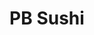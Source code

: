 ---
layout: place
title: "PB Sushi"
permalink: /california/san-diego/pb-sushi.html
stateAbbr: CA
stateName: California
cityName: San Diego
seo:
  name: "PB Sushi"
  type: Restaurant
  links: http://www.pbsushi.net/
description: "Casual, colorful place with a long sushi bar for sashimi, nigiri & unique maki, plus imported beer. Looking for sushi in San Diego, California? Check out PB ..."
place_id: ChIJfwGsO-sB3IARgC4QersmNIA
photos:
  - name: >-
      places/ChIJfwGsO-sB3IARgC4QersmNIA/photos/AeeoHcIKi1S_-dcuCdVVQ4IkX8w6Zwaq-9D4gZvSCXQy4PD3BdsM4Odfa4BCSnQoxqOSbo5RE8AG6t_d9s1aoS7Zk_UdsOhBS-im2ugvPbxh-Wxu8Z_uAZe2KKNk6k_HsWZhl1FB3x1vo4NhbGGOsxmwfE2gEqDQrT9QB5OqU6o6IqBqR5jjf95ukeSe3KiFNcCdH_-j4dGnzbv7Vwhd11GVmrk9OjlDd2w-QGykZaxz85VSn22fvfPoK-Sz2RGy5H61ZoGuIBNkZ0Vk6pAj-24xSLHN3QnBSbcs23PCKILieUNHA8vGIS04GrOm9RXXWRXnMVM10OEoob4Bb_hl_Oc5EvHESA6yo7MlzDOavQz8BuNUGj2HNFSReurF48fQJFYPjMTbpJQKUrZltDW0Ea25Mqa7-bKUFyvv31mSOqbUlaSaRsM
    widthPx: 4160
    heightPx: 2385
    authorAttributions:
      - displayName: cmilton111
        uri: https://maps.google.com/maps/contrib/101183189993115226419
        photoUri: >-
          https://lh3.googleusercontent.com/a-/ALV-UjUKV2xGMxkm99I8Ge29R6hyCkcUA3Oq_mRfuhUZpf4Jh2i3xvoeyw=s100-p-k-no-mo
    flagContentUri: >-
      https://www.google.com/local/imagery/report/?cb_client=maps_api_places.places_api&image_key=!1e10!2sCIHM0ogKEICAgIDEpIDs5QE&hl=en-US
    googleMapsUri: >-
      https://www.google.com/maps/place//data=!3m4!1e2!3m2!1sCIHM0ogKEICAgIDEpIDs5QE!2e10!4m2!3m1!1s0x80dc01eb3bac017f:0x803426bb7a102e80
  - name: >-
      places/ChIJfwGsO-sB3IARgC4QersmNIA/photos/AeeoHcJPQddsC0KqX-ZZI20gguKtASNbh83xuhMuTYwMnasbpVliwbHz-dNMIEqhqy9itkQjMq5N9AnikAEmyfUP6LdQSXOBJZCMm2yJgaR9xbk-rt7QJ8_Q1pLWh53l2jNEp_GzC0Q7XF58TbNxWVqlu9YNQMlqchbfXuvrPUsic-vSxRPdMbWjymjk_3YwdFC4wpFlJ940LM5rnfNRKQRrzQxXBvjmhXq8iFC28DNpJf3JVJJQrbqb5UrvzFnk9njFm6JNQF2kFcgMgf2CIwoSWg1m9D4uSt6ShdqtgCzjtBOkmg
    widthPx: 4800
    heightPx: 3200
    authorAttributions:
      - displayName: PB Sushi
        uri: https://maps.google.com/maps/contrib/100757013373881515356
        photoUri: >-
          https://lh3.googleusercontent.com/a-/ALV-UjVB14yYJaQ8RmxBsKeLReUuqETlDbwBuYXLA-8AujIybqkQ87Q=s100-p-k-no-mo
    flagContentUri: >-
      https://www.google.com/local/imagery/report/?cb_client=maps_api_places.places_api&image_key=!1e10!2sAF1QipOv4MhnmvyUUmNt4_81SKEHIkwGhwYED6Ll2VOo&hl=en-US
    googleMapsUri: >-
      https://www.google.com/maps/place//data=!3m4!1e2!3m2!1sAF1QipOv4MhnmvyUUmNt4_81SKEHIkwGhwYED6Ll2VOo!2e10!4m2!3m1!1s0x80dc01eb3bac017f:0x803426bb7a102e80
  - name: >-
      places/ChIJfwGsO-sB3IARgC4QersmNIA/photos/AeeoHcJEjBAQa6ht2IXXZ8CfgPp9Ha3VeCVFTBTxeDBGoTpAMiwC5sWZUMpFFYZ-xq8AjSgJUoe0y2yS8FLrNadbOGbN0elFdQ2MXvYawJudKb8LoegiQu71aKU6gri3xBrQjorf0__V78Qw_IniB2ffxYcysNGbsH_gtopimUK_64XLZc1uTyDS7t0-TUO290WakiVDMLLV17q9xzDRYF4c3TUkbYrXOKwGIvx_W2d7y2AZO3DnbKOOpQUERovVlW1cYY_UkxwHgmR-Y1s6GBdAndv2oVMK8MLQGagE35NAYHcESA
    widthPx: 1600
    heightPx: 914
    authorAttributions:
      - displayName: PB Sushi
        uri: https://maps.google.com/maps/contrib/100757013373881515356
        photoUri: >-
          https://lh3.googleusercontent.com/a-/ALV-UjVB14yYJaQ8RmxBsKeLReUuqETlDbwBuYXLA-8AujIybqkQ87Q=s100-p-k-no-mo
    flagContentUri: >-
      https://www.google.com/local/imagery/report/?cb_client=maps_api_places.places_api&image_key=!1e10!2sAF1QipPpNJZ8shfXExHdLtEIPbvMJ-RI65a6h3Cd0TlK&hl=en-US
    googleMapsUri: >-
      https://www.google.com/maps/place//data=!3m4!1e2!3m2!1sAF1QipPpNJZ8shfXExHdLtEIPbvMJ-RI65a6h3Cd0TlK!2e10!4m2!3m1!1s0x80dc01eb3bac017f:0x803426bb7a102e80
  - name: >-
      places/ChIJfwGsO-sB3IARgC4QersmNIA/photos/AeeoHcIFrJCTu7xWu7e7nV3vZKt8ZGTvMUKHI_zdbJ1Ca-YfTIIsYcQix8SCOgUbPxs-BWcTHyzaIFTH4QyMZTkvzCSU1fkrbWIImt88L2fm3EfzcAExeLIxM22mJdL5InAruFn0eKpfRpASiovmfNfIF6yyUD4TdTRWRPwE3irxZ2ijpdKmz1uCHyxke4WLLIvO0el5mP_5DwGDH_WWK-Yo0xOhf03EvpYIz-XjDeVDzC2FmhoFljWPlkchH_IRXdg_TypbzPuSTFgBbit2DaR70otSa25P9yZadtwIWgG5X0b1rtrq7ONlUxl_6UmgkRhYNIsWr-QGXD7wyoNjr0ZDhkUuBVJgYw3exso1Xkn4NurEMzIllOHKevhznMMZ35h_bBsT5NP_QULuCqA2xuMukZGJkt9VJbU_A0SzfD3YWEUGDA
    widthPx: 2992
    heightPx: 2992
    authorAttributions:
      - displayName: Ian Larry
        uri: https://maps.google.com/maps/contrib/111517521045481434656
        photoUri: >-
          https://lh3.googleusercontent.com/a-/ALV-UjUs_zI37LWDQSnWHiW5rU6AuWPDTnx4uxBg-9I7igHrBF6NyZZGNQ=s100-p-k-no-mo
    flagContentUri: >-
      https://www.google.com/local/imagery/report/?cb_client=maps_api_places.places_api&image_key=!1e10!2sCIHM0ogKEICAgIDT8eP0XA&hl=en-US
    googleMapsUri: >-
      https://www.google.com/maps/place//data=!3m4!1e2!3m2!1sCIHM0ogKEICAgIDT8eP0XA!2e10!4m2!3m1!1s0x80dc01eb3bac017f:0x803426bb7a102e80
  - name: >-
      places/ChIJfwGsO-sB3IARgC4QersmNIA/photos/AeeoHcI8CkjHgzCoYVg8KL0u6LW0ZNjuvx5of_jg-CMqzLxAiiH1TfSL_DJZv2sBq_2QfA_oeKgocIWj0pTvlFRIkoC5CJensOfFP_-8tbW5dLsl2hT5ErUM0BdEw5AacYk6M28jDWXrgcgs86kcY_ch9EXz3vU0G0ohQHgk5Y4mYd_--etZDxwVrr4mSWbqksH7K2ZYX1cF0Iyth5dMJIpWG94XOXGUHlIyKE2nJj7gSnq-4Iq_7-fX5UodmV00G-M741Or7mVyDBHOQ7YiON99c5MdicaGtiGNk--572tcLpGAgBJjaX55sTjvhZgwDvygOZESGDzK7YT84-BDbjyf730XcNKAUiZqVLg2FcIn_pTFb2NbHXglAFWl5uxSi2NbfCzBBNz37__GXfbDbe_XZUeVizdRPmc2YcAblI8Y66ZcF_o
    widthPx: 4032
    heightPx: 3024
    authorAttributions:
      - displayName: Hyde Hyde
        uri: https://maps.google.com/maps/contrib/102616497343252799380
        photoUri: >-
          https://lh3.googleusercontent.com/a-/ALV-UjX8j9eqa_o49oEQ7AN6Zr3fEAsLrgwP6YGLdXakbt-dbNnMu6Mo=s100-p-k-no-mo
    flagContentUri: >-
      https://www.google.com/local/imagery/report/?cb_client=maps_api_places.places_api&image_key=!1e10!2sCIHM0ogKEICAgMCIgZ-L4gE&hl=en-US
    googleMapsUri: >-
      https://www.google.com/maps/place//data=!3m4!1e2!3m2!1sCIHM0ogKEICAgMCIgZ-L4gE!2e10!4m2!3m1!1s0x80dc01eb3bac017f:0x803426bb7a102e80
  - name: >-
      places/ChIJfwGsO-sB3IARgC4QersmNIA/photos/AeeoHcKkp_VbxWUDQTALYVg07UXtfA__bC_HZIS2y517_g2PPOkMKYAGI2pPYxLB1emxlMuCb4jjiTZtWs6KsRt1ix_Pu3v2wtw3B5vnBjkG33VdhEU4x6JJCvFG-xWd8tGFIJ2tBg3DnaNG3sLSzc2xC9tMC9b-EpibbxLBWeCppL7gcGtM8fqm_3hYvs4A_rLzuDEszjCvCqov771mXfYqmIkPDbLiq72vNz73jUvolD0-ni0b3rzknuAbCIlz0cWO4gkqayTHDnimbnTJSsq7pYXkKX6K4vhF-krFt5_JDqKfZPs9FCNWQhasKFz9_At33U_w4eX1Tes0YUFun35ftwKlVyLf7C6g7MkAwmugnbVPObCs1y5tCxalbV-b_3XXYVHA5tJzOlNeiXlbJdh_zIVUXzK2bflGbly_X4FJbEzXbjzo
    widthPx: 3024
    heightPx: 4032
    authorAttributions:
      - displayName: Lucas Petti
        uri: https://maps.google.com/maps/contrib/104457618734670806737
        photoUri: >-
          https://lh3.googleusercontent.com/a/ACg8ocIX2lQ_2slqgCQ59R86xFSB7n2lrlr0IYn22-teGomhI_BoHdUj=s100-p-k-no-mo
    flagContentUri: >-
      https://www.google.com/local/imagery/report/?cb_client=maps_api_places.places_api&image_key=!1e10!2sCIHM0ogKEICAgID_xITIrgE&hl=en-US
    googleMapsUri: >-
      https://www.google.com/maps/place//data=!3m4!1e2!3m2!1sCIHM0ogKEICAgID_xITIrgE!2e10!4m2!3m1!1s0x80dc01eb3bac017f:0x803426bb7a102e80
  - name: >-
      places/ChIJfwGsO-sB3IARgC4QersmNIA/photos/AeeoHcJA1Not5WwR4DHYxh7jAA1_qTgETGzby8bXblCqcgxuy8s0jOVgKtQmwz-k9dxNSp9ez_5gyFJrC9awtM-WhOIKljwTZaw9SkL4lOdfO7UAWjwMFX8DnD5xcHEiye2wWDtPtyo2DRc5quSEd6vcQJPT80pXsQwgT9dGWcOqR8-yNxUQfhVY7ig09Lfu0C2k9N8Q6XcHJL86AzmoHoSxrNP75vfSkuXq5Cv2l2Oc49vIb-IRzoiY--tDkLHyGIs9-ILh6DFbc2bU80Io13hygJHPSie1muucVGhZSJoTZ6cXnE496HejQugeJK2G23szBw6CNnmM8_m3yIMF_oQu0wdeAy165n1IWjYJaZosBgckgW_t22VueCuI1qL-svWnMsJl_KHGwkJdI5ZY_swfbQvrOlq9Qonv8l2WcET_yRNtgxlx
    widthPx: 4000
    heightPx: 3000
    authorAttributions:
      - displayName: tracy treppa
        uri: https://maps.google.com/maps/contrib/115143158915173512944
        photoUri: >-
          https://lh3.googleusercontent.com/a-/ALV-UjXjDvKJ54o4yR5uOyToWcwTp9AG0uVU0ww_wK-Dwl28AdJ2IJjn=s100-p-k-no-mo
    flagContentUri: >-
      https://www.google.com/local/imagery/report/?cb_client=maps_api_places.places_api&image_key=!1e10!2sCIHM0ogKEICAgIDLqKaZ8wE&hl=en-US
    googleMapsUri: >-
      https://www.google.com/maps/place//data=!3m4!1e2!3m2!1sCIHM0ogKEICAgIDLqKaZ8wE!2e10!4m2!3m1!1s0x80dc01eb3bac017f:0x803426bb7a102e80
  - name: >-
      places/ChIJfwGsO-sB3IARgC4QersmNIA/photos/AeeoHcIV1Q7XQd7JPYPTJGB5HA5dPuKIKnvB_PNuUqIRuA-1lXTxEfLQj2ClDgbR4trhp2JVxLUPmketJTULR-yrHjnmB7jZNn79krtXX6WTxlNgD1T_yBfcSvCGoOGQNGwz8CmoMpPSXVYMogy-MUPpivImZ_H0gqq6JAsQfPsOfZEgJbzxtlVedDas37AL6_hfdSlzhbKKlUiX4kLt_Mv2xHfxn8_w0BgQPOd0IwLf_vVYaG2aIfjwTcG2qaEm0KRt8RRqwcdLKPBHjh6ov8EsjstH3tQ3CXxiSHadoCWkpz44NMJg4uR18-_pgxiIm-RebHhkMk-WKSynoGj1ZwZh_S3cOEcIS714IKyQe26dOdkKm5BSSfz92trokCY8BWLIy_xyHg4a-ZUF51i-veGrIIRm6nmaY2dMtFJrkVIxQ-T4HcbA
    widthPx: 2992
    heightPx: 2992
    authorAttributions:
      - displayName: Ian Larry
        uri: https://maps.google.com/maps/contrib/111517521045481434656
        photoUri: >-
          https://lh3.googleusercontent.com/a-/ALV-UjUs_zI37LWDQSnWHiW5rU6AuWPDTnx4uxBg-9I7igHrBF6NyZZGNQ=s100-p-k-no-mo
    flagContentUri: >-
      https://www.google.com/local/imagery/report/?cb_client=maps_api_places.places_api&image_key=!1e10!2sCIHM0ogKEICAgICRvMWO7gE&hl=en-US
    googleMapsUri: >-
      https://www.google.com/maps/place//data=!3m4!1e2!3m2!1sCIHM0ogKEICAgICRvMWO7gE!2e10!4m2!3m1!1s0x80dc01eb3bac017f:0x803426bb7a102e80
  - name: >-
      places/ChIJfwGsO-sB3IARgC4QersmNIA/photos/AeeoHcJPNLl0YM6mCTiU61npIoiUFaCJn_matOiDHaT-mR__3aLTxowwLIdKy90N9QCOroHcRjjeQG1qs2dqo8yvM2w6rr5V5wE4whF0HCSpoTEr4a91e0JJuXDVvy6jywW5_5hHbUJJJanAsQICMkju11SMPpLAvfxc-aAc0UziMaaV7b31GLIz4lPiVn6nNAgzhLpCMSuuf0uVNBiR0kn26MfAs5iymZSlQI5FXnlHtSNuzkPz6q53E7dxGpCqUxXI94x5RQkI4R7lUU8zJ3rUmo1GfWvHxV_MEHJDZ7f-_O6ADQ
    widthPx: 4800
    heightPx: 3200
    authorAttributions:
      - displayName: PB Sushi
        uri: https://maps.google.com/maps/contrib/100757013373881515356
        photoUri: >-
          https://lh3.googleusercontent.com/a-/ALV-UjVB14yYJaQ8RmxBsKeLReUuqETlDbwBuYXLA-8AujIybqkQ87Q=s100-p-k-no-mo
    flagContentUri: >-
      https://www.google.com/local/imagery/report/?cb_client=maps_api_places.places_api&image_key=!1e10!2sAF1QipPG1vk2Q4LKRXH3JrMoBEsVlP7t5mDyE-aoGNf_&hl=en-US
    googleMapsUri: >-
      https://www.google.com/maps/place//data=!3m4!1e2!3m2!1sAF1QipPG1vk2Q4LKRXH3JrMoBEsVlP7t5mDyE-aoGNf_!2e10!4m2!3m1!1s0x80dc01eb3bac017f:0x803426bb7a102e80
  - name: >-
      places/ChIJfwGsO-sB3IARgC4QersmNIA/photos/AeeoHcJt3bgBFml86GW5jb1LmM5rTw0A-CADBFPTy513OmNgtzPrywcfQYEzIjZ8ZUuOmXWwegF-2kKsfwAm-NfHl0WEVEEgSC7DgTcQPsCZCjDbLfkKOxCdfhOveRl3cbhxDm5--CrO6KwrYo7lZeu4ecuvXzcJoowBz5QCRd4PQYpFklkDOpyWzA8eXvBgvJuR-OGjUQ5cuSEEID-IYSPgrDMK6EotCkzdSHEHjkmuym1zTb0vzniWpIioMl8_usnICogLk8WaiDHS9LTLpnbjLZQYLx2SgGtohVBkijrrcyAYaQ
    widthPx: 1512
    heightPx: 2016
    authorAttributions:
      - displayName: PB Sushi
        uri: https://maps.google.com/maps/contrib/100757013373881515356
        photoUri: >-
          https://lh3.googleusercontent.com/a-/ALV-UjVB14yYJaQ8RmxBsKeLReUuqETlDbwBuYXLA-8AujIybqkQ87Q=s100-p-k-no-mo
    flagContentUri: >-
      https://www.google.com/local/imagery/report/?cb_client=maps_api_places.places_api&image_key=!1e10!2sAF1QipN4geuGX-DYqKJ8dOylWxECLQ6bC2DOpgzRFqsO&hl=en-US
    googleMapsUri: >-
      https://www.google.com/maps/place//data=!3m4!1e2!3m2!1sAF1QipN4geuGX-DYqKJ8dOylWxECLQ6bC2DOpgzRFqsO!2e10!4m2!3m1!1s0x80dc01eb3bac017f:0x803426bb7a102e80
address: 1203 Garnet Ave, San Diego, CA 92109, USA
street: 1203 Garnet Ave
city: San Diego
state: CA
zip: '92109'
country: USA
neighborhood: Pacific Beach
latitude: '32.798031'
longitude: '-117.247978'
accessibility_options:
  wheelchairAccessibleParking: true
  wheelchairAccessibleEntrance: true
  wheelchairAccessibleRestroom: true
  wheelchairAccessibleSeating: true
business_status: OPERATIONAL
name: PB Sushi
google_maps_links:
  directionsUri: >-
    https://www.google.com/maps/dir//''/data=!4m7!4m6!1m1!4e2!1m2!1m1!1s0x80dc01eb3bac017f:0x803426bb7a102e80!3e0
  placeUri: https://maps.google.com/?cid=9238051322292350592
  writeAReviewUri: >-
    https://www.google.com/maps/place//data=!4m3!3m2!1s0x80dc01eb3bac017f:0x803426bb7a102e80!12e1
  reviewsUri: >-
    https://www.google.com/maps/place//data=!4m4!3m3!1s0x80dc01eb3bac017f:0x803426bb7a102e80!9m1!1b1
  photosUri: >-
    https://www.google.com/maps/place//data=!4m3!3m2!1s0x80dc01eb3bac017f:0x803426bb7a102e80!10e5
primary_type: Sushi Restaurant
opening_hours:
  regular: null
  current: null
secondary_opening_hours:
  regular:
    weekdayDescriptions: null
    type: null
  current:
    weekdayDescriptions: null
    type: null
phone: (858) 274-9755
price_level: PRICE_LEVEL_MODERATE
price_range: null
rating: '4.1'
rating_count: 559
website: http://www.pbsushi.net/
reviews:
  - name: >-
      places/ChIJfwGsO-sB3IARgC4QersmNIA/reviews/ChdDSUhNMG9nS0VJQ0FnTUNRMXY3ZTlnRRAB
    relativePublishTimeDescription: a month ago
    rating: 5
    text:
      text: >-
        I hadn't been to this spot in over 10 years. It's even better than I
        remembered. Delicious unique rolls, hot sake- perfect on a cold evening.
        I will definitely be back for the poke roll!
      languageCode: en
    originalText:
      text: >-
        I hadn't been to this spot in over 10 years. It's even better than I
        remembered. Delicious unique rolls, hot sake- perfect on a cold evening.
        I will definitely be back for the poke roll!
      languageCode: en
    authorAttribution:
      displayName: Nickie Kelly
      uri: https://www.google.com/maps/contrib/118171407223186580009/reviews
      photoUri: >-
        https://lh3.googleusercontent.com/a-/ALV-UjXoR2hhqDyGfgiKX7V6lvSn19Draf55Vv-KPngtV0a2ccKYL3dE=s128-c0x00000000-cc-rp-mo-ba3
    publishTime: '2025-03-04T04:06:17.638830Z'
    flagContentUri: >-
      https://www.google.com/local/review/rap/report?postId=ChdDSUhNMG9nS0VJQ0FnTUNRMXY3ZTlnRRAB&d=17924085&t=1
    googleMapsUri: >-
      https://www.google.com/maps/reviews/data=!4m6!14m5!1m4!2m3!1sChdDSUhNMG9nS0VJQ0FnTUNRMXY3ZTlnRRAB!2m1!1s0x80dc01eb3bac017f:0x803426bb7a102e80
  - name: >-
      places/ChIJfwGsO-sB3IARgC4QersmNIA/reviews/ChZDSUhNMG9nS0VJQ0FnSUNMbnZpTmNnEAE
    relativePublishTimeDescription: 6 months ago
    rating: 5
    text:
      text: >-
        Best in PB, not in San Diego. Cozy, fresh, friendly. Michael is a new
        sushi chef has been there a few months now so settling into his groove
        and getting comfortable. You can taste the confidence. He randomly
        concocted as we were sitting at the bar, perfectly gorgeous, absolutely
        unforgettable individuael servings of  the best creme brulee I've ever
        tasted... made with love for myself and two of my roommates. You should
        come meet him. Super interesting conversation and sincere attention paid
        to giving you the best sushi experience. Hands down my number one go to.
        Their plum wine alone makes it worthy of a visit.
      languageCode: en
    originalText:
      text: >-
        Best in PB, not in San Diego. Cozy, fresh, friendly. Michael is a new
        sushi chef has been there a few months now so settling into his groove
        and getting comfortable. You can taste the confidence. He randomly
        concocted as we were sitting at the bar, perfectly gorgeous, absolutely
        unforgettable individuael servings of  the best creme brulee I've ever
        tasted... made with love for myself and two of my roommates. You should
        come meet him. Super interesting conversation and sincere attention paid
        to giving you the best sushi experience. Hands down my number one go to.
        Their plum wine alone makes it worthy of a visit.
      languageCode: en
    authorAttribution:
      displayName: Amber Jahn (Jahnnie)
      uri: https://www.google.com/maps/contrib/105615973541088208574/reviews
      photoUri: >-
        https://lh3.googleusercontent.com/a-/ALV-UjXJW6cCzNxX5Us6e0BUYP0RElzgKroRBDj5xkLahiAygh-ELpUq=s128-c0x00000000-cc-rp-mo-ba3
    publishTime: '2024-10-08T08:41:29.987681Z'
    flagContentUri: >-
      https://www.google.com/local/review/rap/report?postId=ChZDSUhNMG9nS0VJQ0FnSUNMbnZpTmNnEAE&d=17924085&t=1
    googleMapsUri: >-
      https://www.google.com/maps/reviews/data=!4m6!14m5!1m4!2m3!1sChZDSUhNMG9nS0VJQ0FnSUNMbnZpTmNnEAE!2m1!1s0x80dc01eb3bac017f:0x803426bb7a102e80
  - name: >-
      places/ChIJfwGsO-sB3IARgC4QersmNIA/reviews/ChZDSUhNMG9nS0VJQ0FnTUR3enV1d2J3EAE
    relativePublishTimeDescription: 2 weeks ago
    rating: 2
    text:
      text: >-
        My wife ordered the salmon skin and cucumber roll and a spicy tuna and
        cucumber roll.  Both rolls came with avocado instead of cucumber.  Guess
        they were out of cucumber and didn’t want to tell us?  Unfortunately she
        is allergic to avocado.  The other stuff we ordered was okay but should
        have been better for the price.
      languageCode: en
    originalText:
      text: >-
        My wife ordered the salmon skin and cucumber roll and a spicy tuna and
        cucumber roll.  Both rolls came with avocado instead of cucumber.  Guess
        they were out of cucumber and didn’t want to tell us?  Unfortunately she
        is allergic to avocado.  The other stuff we ordered was okay but should
        have been better for the price.
      languageCode: en
    authorAttribution:
      displayName: John Buhta
      uri: https://www.google.com/maps/contrib/106564632725570315485/reviews
      photoUri: >-
        https://lh3.googleusercontent.com/a-/ALV-UjVCVqxQ-fJe9PrfLxopBQZmBBJG7k-0fZS9j3G_lrlTORUnssw=s128-c0x00000000-cc-rp-mo
    publishTime: '2025-03-25T23:11:48.985593Z'
    flagContentUri: >-
      https://www.google.com/local/review/rap/report?postId=ChZDSUhNMG9nS0VJQ0FnTUR3enV1d2J3EAE&d=17924085&t=1
    googleMapsUri: >-
      https://www.google.com/maps/reviews/data=!4m6!14m5!1m4!2m3!1sChZDSUhNMG9nS0VJQ0FnTUR3enV1d2J3EAE!2m1!1s0x80dc01eb3bac017f:0x803426bb7a102e80
  - name: >-
      places/ChIJfwGsO-sB3IARgC4QersmNIA/reviews/ChdDSUhNMG9nS0VJQ0FnSUNqNTVTWm9BRRAB
    relativePublishTimeDescription: 11 months ago
    rating: 5
    text:
      text: >-
        This place was amazing. I usually pass on sushi because I don’t get
        filled up enough for the money. But their dinner meals had a great
        amount of food for the price. My girlfriend got a poke roll and garlic
        edamame. Then I got the spicy chicken dinner which included a salad, egg
        rolls, rice, 4 sushi pieces, and a large plate of chicken.

        I would absolutely suggest PH Sushi for dinner. I will be returning
        because this is such a great price for delicious food.
      languageCode: en
    originalText:
      text: >-
        This place was amazing. I usually pass on sushi because I don’t get
        filled up enough for the money. But their dinner meals had a great
        amount of food for the price. My girlfriend got a poke roll and garlic
        edamame. Then I got the spicy chicken dinner which included a salad, egg
        rolls, rice, 4 sushi pieces, and a large plate of chicken.

        I would absolutely suggest PH Sushi for dinner. I will be returning
        because this is such a great price for delicious food.
      languageCode: en
    authorAttribution:
      displayName: Chad Kowalewski
      uri: https://www.google.com/maps/contrib/109164425640128050940/reviews
      photoUri: >-
        https://lh3.googleusercontent.com/a-/ALV-UjVXarucmPeddkpYerWvoHzwSSTaQFDhsQQd8od4qFEGN0KTuVTz=s128-c0x00000000-cc-rp-mo-ba4
    publishTime: '2024-04-26T16:39:02.699699Z'
    flagContentUri: >-
      https://www.google.com/local/review/rap/report?postId=ChdDSUhNMG9nS0VJQ0FnSUNqNTVTWm9BRRAB&d=17924085&t=1
    googleMapsUri: >-
      https://www.google.com/maps/reviews/data=!4m6!14m5!1m4!2m3!1sChdDSUhNMG9nS0VJQ0FnSUNqNTVTWm9BRRAB!2m1!1s0x80dc01eb3bac017f:0x803426bb7a102e80
  - name: >-
      places/ChIJfwGsO-sB3IARgC4QersmNIA/reviews/ChZDSUhNMG9nS0VJQ0FnTURJOUs2c2VREAE
    relativePublishTimeDescription: in the last week
    rating: 5
    text:
      text: >-
        I wish I could give this place 7 stars I love it so much yall are the
        best. My friends and I will never stop coming back. The service is great
        the rolls are great and we can do our Saki bombs in peace. I love pb
        sushi with all my heart.
      languageCode: en
    originalText:
      text: >-
        I wish I could give this place 7 stars I love it so much yall are the
        best. My friends and I will never stop coming back. The service is great
        the rolls are great and we can do our Saki bombs in peace. I love pb
        sushi with all my heart.
      languageCode: en
    authorAttribution:
      displayName: Maddy Lou
      uri: https://www.google.com/maps/contrib/116064275471512489605/reviews
      photoUri: >-
        https://lh3.googleusercontent.com/a-/ALV-UjVuqxhLnSogefg9UwxnbExwYU6aRnumUcCZ4BfnwjQ8bRNSLcd7=s128-c0x00000000-cc-rp-mo
    publishTime: '2025-04-07T16:54:22.723518Z'
    flagContentUri: >-
      https://www.google.com/local/review/rap/report?postId=ChZDSUhNMG9nS0VJQ0FnTURJOUs2c2VREAE&d=17924085&t=1
    googleMapsUri: >-
      https://www.google.com/maps/reviews/data=!4m6!14m5!1m4!2m3!1sChZDSUhNMG9nS0VJQ0FnTURJOUs2c2VREAE!2m1!1s0x80dc01eb3bac017f:0x803426bb7a102e80
parking_options:
  freeStreetParking: true
  paidStreetParking: true
  valetParking: false
payment_options:
  acceptsCreditCards: true
  acceptsDebitCards: true
  acceptsCashOnly: false
  acceptsNfc: true
allow_dogs: null
curbside_pickup: false
delivery: true
dine_in: true
good_for_children: true
good_for_groups: true
good_for_sports: null
live_music: false
menu_for_children: false
outdoor_seating: true
reservable: true
restroom: true
serves_beer: true
serves_breakfast: false
serves_brunch: false
serves_cocktails: null
serves_coffee: null
serves_dinner: true
serves_dessert: true
serves_lunch: true
serves_vegetarian_food: null
serves_wine: true
takeout: true
summary: >-
  Casual, colorful place with a long sushi bar for sashimi, nigiri & unique
  maki, plus imported beer.

---